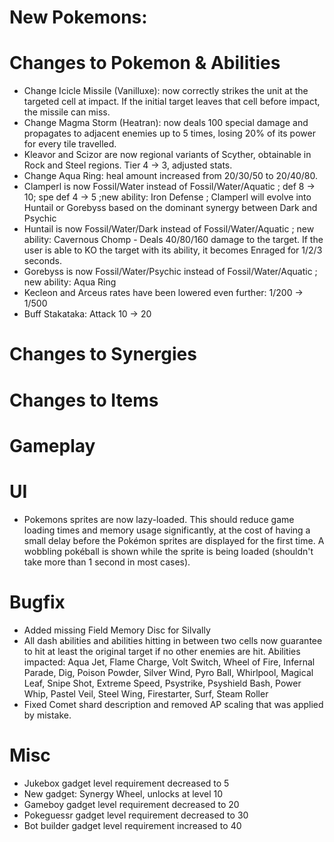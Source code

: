 # New Pokemons:

# Changes to Pokemon & Abilities

- Change Icicle Missile (Vanilluxe): now correctly strikes the unit at the targeted cell at impact. If the initial target leaves that cell before impact, the missile can miss.
- Change Magma Storm (Heatran): now deals 100 special damage and propagates to adjacent enemies up to 5 times, losing 20% of its power for every tile travelled.
- Kleavor and Scizor are now regional variants of Scyther, obtainable in Rock and Steel regions. Tier 4 → 3, adjusted stats.
- Change Aqua Ring: heal amount increased from 20/30/50 to 20/40/80.
- Clamperl is now Fossil/Water instead of Fossil/Water/Aquatic ; def 8 → 10; spe def 4 → 5 ;new ability: Iron Defense ; Clamperl will evolve into Huntail or Gorebyss based on the dominant synergy between Dark and Psychic
- Huntail is now Fossil/Water/Dark instead of Fossil/Water/Aquatic ; new ability: Cavernous Chomp - Deals 40/80/160 damage to the target. If the user is able to KO the target with its ability, it becomes Enraged for 1/2/3 seconds.
- Gorebyss is now Fossil/Water/Psychic instead of Fossil/Water/Aquatic ; new ability: Aqua Ring
- Kecleon and Arceus rates have been lowered even further: 1/200 → 1/500
- Buff Stakataka: Attack 10 → 20

# Changes to Synergies

# Changes to Items

# Gameplay

# UI

- Pokemons sprites are now lazy-loaded. This should reduce game loading times and memory usage significantly, at the cost of having a small delay before the Pokémon sprites are displayed for the first time. A wobbling pokéball is shown while the sprite is being loaded (shouldn't take more than 1 second in most cases).

# Bugfix

- Added missing Field Memory Disc for Silvally
- All dash abilities and abilities hitting in between two cells now guarantee to hit at least the original target if no other enemies are hit. Abilities impacted: Aqua Jet, Flame Charge, Volt Switch, Wheel of Fire, Infernal Parade, Dig, Poison Powder, Silver Wind, Pyro Ball, Whirlpool, Magical Leaf, Snipe Shot, Extreme Speed, Psystrike, Psyshield Bash, Power Whip, Pastel Veil, Steel Wing, Firestarter, Surf, Steam Roller
- Fixed Comet shard description and removed AP scaling that was applied by mistake.

# Misc

- Jukebox gadget level requirement decreased to 5
- New gadget: Synergy Wheel, unlocks at level 10
- Gameboy gadget level requirement decreased to 20
- Pokeguessr gadget level requirement decreased to 30
- Bot builder gadget level requirement increased to 40